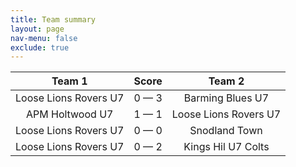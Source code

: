 ```yaml
---
title: Team summary
layout: page
nav-menu: false
exclude: true
---
```




|        Team 1         |    Score    |        Team 2         |
|:---------------------:|:-----------:|:---------------------:|
| Loose Lions Rovers U7 | 0 &mdash; 3 |   Barming Blues U7    |
|    APM Holtwood U7    | 1 &mdash; 1 | Loose Lions Rovers U7 |
| Loose Lions Rovers U7 | 0 &mdash; 0 |     Snodland Town     |
| Loose Lions Rovers U7 | 0 &mdash; 2 |  Kings Hil U7 Colts   |

 <br /><br /><br />